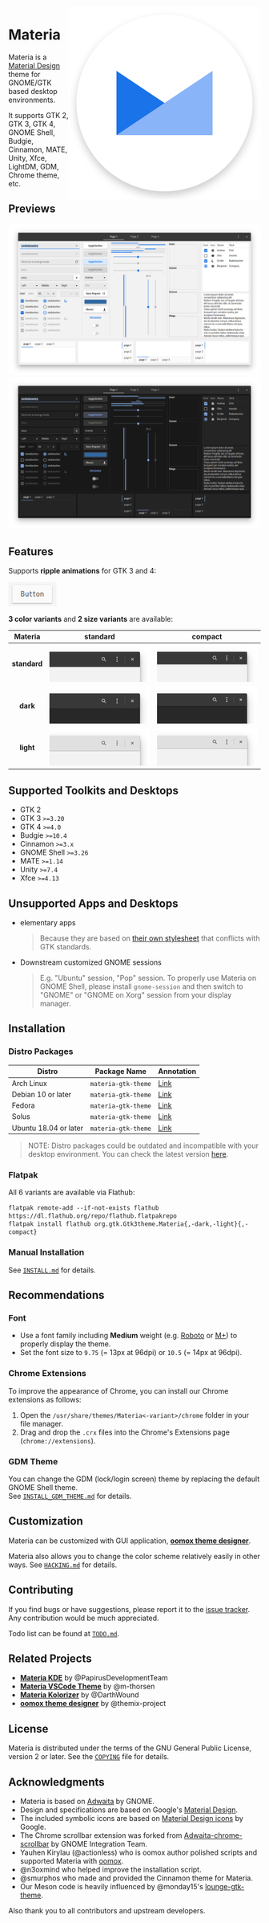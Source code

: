 <img src="images/materia-logo.svg" alt="materia-logo" align="right" />

# Materia

Materia is a [Material Design](https://material.io) theme for GNOME/GTK based desktop environments.

It supports GTK 2, GTK 3, GTK 4, GNOME Shell, Budgie, Cinnamon, MATE, Unity, Xfce, LightDM, GDM, Chrome theme, etc.

## Previews

![widget-factory](images/widget-factory.png?raw=true)
![widget-factory-dark](images/widget-factory-dark.png?raw=true)

## Features

Supports **ripple animations** for GTK 3 and 4:

![ripple](images/ripple.gif?raw=true)

**3 color variants** and **2 size variants** are available:

**Materia** | **standard** | **compact**
:-: | :-: | :-:
**standard** | ![Materia][1] | ![Materia-compact][2]
**dark** | ![Materia-dark][3] | ![Materia-dark-compact][4]
**light** | ![Materia-light][5] | ![Materia-light-compact][6]

[1]: images/Materia.png?raw=true
[2]: images/Materia-compact.png?raw=true
[3]: images/Materia-dark.png?raw=true
[4]: images/Materia-dark-compact.png?raw=true
[5]: images/Materia-light.png?raw=true
[6]: images/Materia-light-compact.png?raw=true

## Supported Toolkits and Desktops

- GTK 2
- GTK 3 `>=3.20`
- GTK 4 `>=4.0`
- Budgie `>=10.4`
- Cinnamon `>=3.x`
- GNOME Shell `>=3.26`
- MATE `>=1.14`
- Unity `>=7.4`
- Xfce `>=4.13`

## Unsupported Apps and Desktops

- elementary apps
  > Because they are based on [their own stylesheet](https://github.com/elementary/stylesheet) that conflicts with GTK standards.
- Downstream customized GNOME sessions
  > E.g. "Ubuntu" session, "Pop" session. To properly use Materia on GNOME Shell, please install `gnome-session` and then switch to "GNOME" or "GNOME on Xorg" session from your display manager.

## Installation

### Distro Packages

<!-- For contributors, please add your package alphabetically. -->

Distro | Package Name | Annotation
--- | --- | ---
Arch Linux | `materia-gtk-theme` | [Link](https://www.archlinux.org/packages/community/any/materia-gtk-theme/)
Debian 10 or later | `materia-gtk-theme` | [Link](https://packages.debian.org/materia-gtk-theme)
Fedora | `materia-gtk-theme` | [Link](https://src.fedoraproject.org/rpms/materia-gtk-theme)
Solus | `materia-gtk-theme` | [Link](https://dev.getsol.us/source/materia-gtk-theme/)
Ubuntu 18.04 or later | `materia-gtk-theme` | [Link](https://packages.ubuntu.com/materia-gtk-theme)

> NOTE: Distro packages could be outdated and incompatible with your desktop environment. You can check the latest version [here](https://github.com/nana-4/materia-theme/releases).

### Flatpak

All 6 variants are available via Flathub:

```
flatpak remote-add --if-not-exists flathub https://dl.flathub.org/repo/flathub.flatpakrepo
flatpak install flathub org.gtk.Gtk3theme.Materia{,-dark,-light}{,-compact}
```

### Manual Installation

See [`INSTALL.md`](INSTALL.md) for details.

## Recommendations

### Font

- Use a font family including **Medium** weight (e.g. [Roboto](https://github.com/google/roboto) or [M+](https://mplus-fonts.osdn.jp)) to properly display the theme.
- Set the font size to `9.75` (= 13px at 96dpi) or `10.5` (= 14px at 96dpi).

### Chrome Extensions

To improve the appearance of Chrome, you can install our Chrome extensions as follows:

1. Open the `/usr/share/themes/Materia<-variant>/chrome` folder in your file manager.
2. Drag and drop the `.crx` files into the Chrome's Extensions page (`chrome://extensions`).

### GDM Theme

You can change the GDM (lock/login screen) theme by replacing the default GNOME Shell theme.  
See [`INSTALL_GDM_THEME.md`](INSTALL_GDM_THEME.md) for details.

## Customization

Materia can be customized with GUI application, [**oomox theme designer**](https://github.com/themix-project/oomox).

Materia also allows you to change the color scheme relatively easily in other ways. See [`HACKING.md`](HACKING.md#how-to-change-the-color-scheme) for details.

## Contributing

If you find bugs or have suggestions, please report it to the [issue tracker](https://github.com/nana-4/materia-theme/issues). Any contribution would be much appreciated.

Todo list can be found at [`TODO.md`](TODO.md).

## Related Projects

- [**Materia KDE**](https://github.com/PapirusDevelopmentTeam/materia-kde) by @PapirusDevelopmentTeam
- [**Materia VSCode Theme**](https://marketplace.visualstudio.com/items?itemName=m-thorsen.vscode-materia) by @m-thorsen
- [**Materia Kolorizer**](https://github.com/DarthWound/materia-kolorizer) by @DarthWound
- [**oomox theme designer**](https://github.com/themix-project/oomox) by @themix-project

## License

Materia is distributed under the terms of the GNU General Public License, version 2 or later. See the [`COPYING`](COPYING) file for details.

## Acknowledgments

- Materia is based on [Adwaita](HACKING.md#upstream-theme-sources) by GNOME.
- Design and specifications are based on Google's [Material Design](https://material.io).
- The included symbolic icons are based on [Material Design icons](https://github.com/google/material-design-icons) by Google.
- The Chrome scrollbar extension was forked from [Adwaita-chrome-scrollbar](https://github.com/gnome-integration-team/chrome-gnome-scrollbar) by GNOME Integration Team.
- Yauhen Kirylau (@actionless) who is oomox author polished scripts and supported Materia with [oomox](https://github.com/themix-project/oomox).
- @n3oxmind who helped improve the installation script.
- @smurphos who made and provided the Cinnamon theme for Materia.
- Our Meson code is heavily influenced by @monday15's [lounge-gtk-theme](https://github.com/monday15/lounge-gtk-theme).

Also thank you to all contributors and upstream developers.
